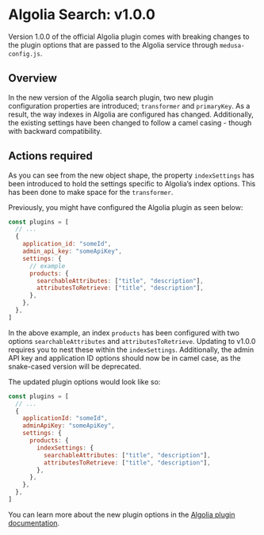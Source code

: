 # Algolia Search: v1.0.0

Version 1.0.0 of the official Algolia plugin comes with breaking changes to the plugin options that are passed to the Algolia service through `medusa-config.js`.

## Overview

In the new version of the Algolia search plugin, two new plugin configuration properties are introduced; `transformer` and `primaryKey`.  As a result, the way indexes in Algolia are configured has changed. Additionally, the existing settings have been changed to follow a camel casing - though with backward compatibility.


## Actions required

As you can see from the new object shape, the property `indexSettings` has been introduced to hold the settings specific to Algolia’s index options. This has been done to make space for the `transformer`. 

Previously, you might have configured the Algolia plugin as seen below:

```js title=medusa-config.js
const plugins = [
  // ...
  {
    application_id: "someId",
    admin_api_key: "someApiKey",
    settings: {
      // example
      products: {
        searchableAttributes: ["title", "description"],
        attributesToRetrieve: ["title", "description"],
      },
    },
  },
]
```

In the above example, an index `products` has been configured with two options `searchableAttributes` and `attributesToRetrieve`. Updating to v1.0.0 requires you to nest these within the `indexSettings`. Additionally, the admin API key and application ID options should now be in camel case, as the snake-cased version will be deprecated. 

The updated plugin options would look like so:

```js title=medusa-config.js
const plugins = [
  // ...
  {
    applicationId: "someId",
    adminApiKey: "someApiKey",
    settings: {
      products: {
        indexSettings: {
          searchableAttributes: ["title", "description"],
          attributesToRetrieve: ["title", "description"],
        },
      },
    },
  },
]
```

You can learn more about the new plugin options in the [Algolia plugin documentation](../../../plugins/search/algolia.md).